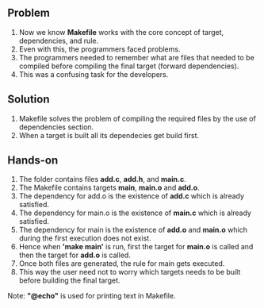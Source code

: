 ## Problem
1. Now we know **Makefile** works with the core concept of target, dependencies, and rule.
2. Even with this, the programmers faced problems.
3. The programmers needed to remember what are files that needed to be compiled before compiling the final target (forward dependencies).
5. This was a confusing task for the developers.

## Solution
1. Makefile solves the problem of compiling the required files by the use of dependencies section.
2. When a target is built all its dependecies get build first.

## Hands-on
1. The folder contains files **add.c**, **add.h**, and **main.c**.
2. The Makefile contains targets **main**, **main.o** and **add.o**.
3. The dependency for add.o is the existence of **add.c** which is already satisfied.
4. The dependency for main.o is the existence of **main.c** which is already satisfied.
5. The dependency for main is the existence of **add.o** and **main.o** which during the first execution does not exist.
6. Hence when **'make main'** is run, first the target for **main.o** is called and then the target for **add.o** is called.
7. Once both files are generated, the rule for main gets executed.
8. This way the user need not to worry which targets needs to be built before building the final target.

Note: **"@echo"** is used for printing text in Makefile.
